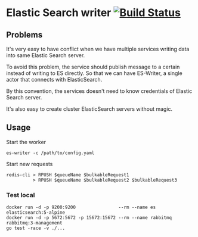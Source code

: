 Elastic Search writer [![Build Status](https://travis-ci.org/andytruong/es-writer.svg?branch=master)](https://travis-ci.org/andytruong/es-writer)
====

## Problems

It's very easy to have conflict when we have multiple services writing data into same Elastic Search server.

To avoid this problem, the service should publish message to a certain instead of writing to ES directly. So 
that we can have ES-Writer, a single actor that connects with ElasticSearch.

By this convention, the services doesn't need to know credentials of Elastic Search server.

It's also easy to create cluster ElasticSearch servers without magic.

## Usage

Start the worker

    es-writer -c /path/to/config.yaml

Start new requests

    redis-cli > RPUSH $queueName $bulkableRequest1
              > RPUSH $queueName $bulkableRequest2 $bulkableRequest3

### Test local

    docker run -d -p 9200:9200                --rm --name es       elasticsearch:5-alpine
    docker run -d -p 5672:5672 -p 15672:15672 --rm --name rabbitmq rabbitmq:3-management
    go test -race -v ./...
